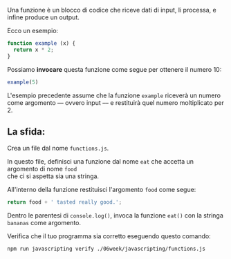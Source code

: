 Una funzione è un blocco di codice che riceve dati di input, li processa, e infine produce un output.

Ecco un esempio:

```js
function example (x) {
  return x * 2;
}
```

Possiamo **invocare** questa funzione come segue per ottenere il numero 10:

```js
example(5)
```

L'esempio precedente assume che la funzione `example` riceverà un numero come argomento –– ovvero input –– e restituirà quel numero moltiplicato per 2.

## La sfida:

Crea un file dal nome `functions.js`.

In questo file, definisci una funzione dal nome `eat` che accetta un argomento di nome `food`  
che ci si aspetta sia una stringa.

All'interno della funzione restituisci l'argomento `food` come segue:

```js
return food + ' tasted really good.';
```

Dentro le parentesi di `console.log()`, invoca la funzione `eat()` con la stringa `bananas` come argomento.

Verifica che il tuo programma sia corretto eseguendo questo comando:

```bash
npm run javascripting verify ./06week/javascripting/functions.js
```
